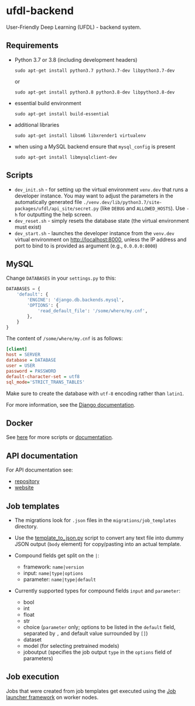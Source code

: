 # ufdl-backend
User-Friendly Deep Learning (UFDL) - backend system.

## Requirements

* Python 3.7 or 3.8 (including development headers)

  ```commandline
  sudo apt-get install python3.7 python3.7-dev libpython3.7-dev
  ```

  or

  ```commandline
  sudo apt-get install python3.8 python3.8-dev libpython3.8-dev
  ```

* essential build environment

  ```commandline
  sudo apt-get install build-essential
  ```

* additional libraries

  ```commandline
  sudo apt-get install libsm6 libxrender1 virtualenv
  ```

* when using a MySQL backend ensure that `mysql_config` is present

  ```commandline
  sudo apt-get install libmysqlclient-dev
  ```


## Scripts

* `dev_init.sh` - for setting up the virtual environment `venv.dev` that runs a
  developer instance. You may want to adjust the parameters in the automatically 
  generated file `./venv.dev/lib/python3.7/site-packages/ufdl/api_site/secret.py`
  (like `DEBUG` and `ALLOWED_HOSTS`). Use `-h` for outputting the help screen.
* `dev_reset.sh` - simply resets the database state (the virtual environment must exist)
* `dev_start.sh` - launches the developer instance from the `venv.dev` virtual
  environment on [http://localhost:8000](http://localhost:8000), unless the IP
  address and port to bind to is provided as argument (e.g., `0.0.0.0:8000`)


## MySQL

Change `DATABASES` in your `settings.py` to this:  

```python
DATABASES = {
    'default': {
        'ENGINE': 'django.db.backends.mysql',
        'OPTIONS': {
            'read_default_file': '/some/where/my.cnf',
        },
    }
}
```

The content of `/some/where/my.cnf` is as follows:

```ini
[client]
host = SERVER
database = DATABASE
user = USER
password = PASSWORD
default-character-set = utf8
sql_mode='STRICT_TRANS_TABLES'
```

Make sure to create the database with `utf-8` encoding rather than `latin1`.

For more information, see the [Django documentation](https://docs.djangoproject.com/en/3.1/ref/databases/#mysql-notes).


## Docker

See [here](docker/) for more scripts or [documentation](https://ufdl.cms.waikato.ac.nz/getting-started/#docker-compose-docker).


## API documentation

For API documentation see:
* [repository](https://github.com/waikato-ufdl/ufdl-api)
* [website](https://waikato-ufdl.github.io/ufdl-api/)


## Job templates

* The migrations look for `.json` files in the `migrations/job_templates` directory.
* Use the [template_to_json.py](ufdl-core-app/src/ufdl/core_app/migrations/job_templates/raw/template_to_json.py)
  script to convert any text file into dummy JSON output (`body` element) for copy/pasting into an
  actual template.
* Compound fields get split on the `|`:

  * framework: `name|version`
  * input: `name|type|options`
  * parameter: `name|type|default`
  
* Currently supported types for compound fields `input` and `parameter`:
  
  * bool
  * int
  * float
  * str
  * choice (`parameter` only; options to be listed in the `default` field, separated by `,` and default value surrounded by `[]`)
  * dataset
  * model (for selecting pretrained models)
  * joboutput (specifies the job output `type` in the `options` field of parameters)


## Job execution

Jobs that were created from job templates get executed using the 
[Job launcher framework](https://github.com/waikato-ufdl/ufdl-job-launcher) 
on worker nodes.
